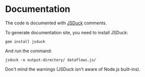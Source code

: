 Documentation
=============

The code is documented with [JSDuck](https://github.com/senchalabs/jsduck)
comments.

To generate documentation site, you need to install JSDuck:

    gem install jsduck

And run the command:

    jsduck -o output-directory/ dataflows.js/

Don't mind the warnings (JSDuck isn't aware of Node.js built-ins).
